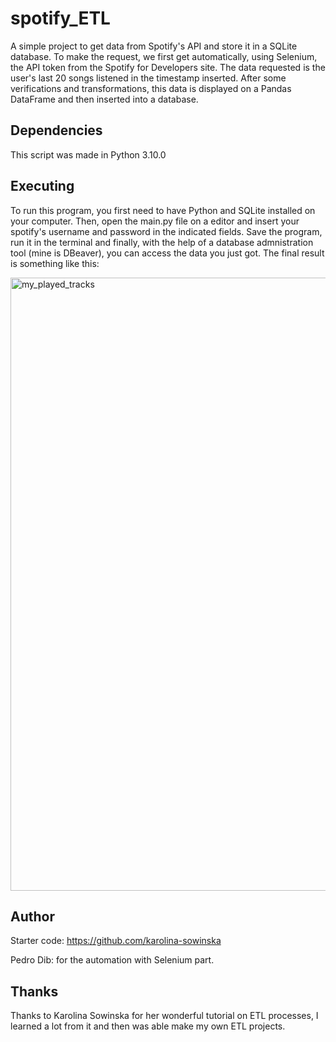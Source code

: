 # spotify_ETL
A simple project to get data from Spotify's API and store it in a SQLite database. To make the request, we first get automatically, using Selenium, the API token from the Spotify for Developers site. The data requested is the user's last 20 songs listened in the timestamp inserted. After some verifications and transformations, this data is displayed on a Pandas DataFrame and then inserted into a database.

## Dependencies
This script was made in Python 3.10.0

## Executing
To run this program, you first need to have Python and SQLite installed on your computer. Then, open the main.py file on a editor and insert your spotify's username and password in the indicated fields. Save the program, run it in the terminal and finally, with the help of a database admnistration tool (mine is DBeaver), you can access the data you just got. The final result is something like this:

<img width="981" alt="my_played_tracks" src="https://user-images.githubusercontent.com/79810760/150264891-bfcabc9b-1db3-47f0-8597-00f7c7420006.png">

## Author
Starter code: https://github.com/karolina-sowinska

Pedro Dib: for the automation with Selenium part.

## Thanks
Thanks to Karolina Sowinska for her wonderful tutorial on ETL processes, I learned a lot from it and then was able make my own ETL projects.
